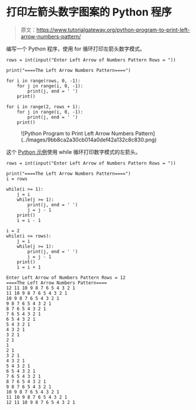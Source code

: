 # 打印左箭头数字图案的 Python 程序

> 原文：<https://www.tutorialgateway.org/python-program-to-print-left-arrow-numbers-pattern/>

编写一个 Python 程序，使用 for 循环打印左箭头数字模式。

```
rows = int(input("Enter Left Arrow of Numbers Pattern Rows = "))

print("====The Left Arrow Numbers Pattern====")

for i in range(rows, 0, -1):
    for j in range(i, 0, -1):
        print(j, end = ' ')
    print()

for i in range(2, rows + 1):
    for j in range(i, 0, -1):
        print(j, end = ' ')
    print()
```

<figure class="wp-block-image size-large">![Python Program to Print Left Arrow Numbers Pattern](../Images/9bb8ca2a30cb014a0def42a132c8c830.png)</figure>

这个 [Python 示例](https://www.tutorialgateway.org/python-programming-examples/)使用 while 循环打印数字模式的左箭头。

```
rows = int(input("Enter Left Arrow of Numbers Pattern Rows = "))

print("====The Left Arrow Numbers Pattern====")
i = rows

while(i >= 1):
    j = i
    while(j >= 1):
        print(j, end = ' ')
        j = j - 1
    print()
    i = i - 1

i = 2   
while(i <= rows):
    j = i
    while(j >= 1):
        print(j, end = ' ')
        j = j - 1
    print()
    i = i + 1
```

```
Enter Left Arrow of Numbers Pattern Rows = 12
====The Left Arrow Numbers Pattern====
12 11 10 9 8 7 6 5 4 3 2 1 
11 10 9 8 7 6 5 4 3 2 1 
10 9 8 7 6 5 4 3 2 1 
9 8 7 6 5 4 3 2 1 
8 7 6 5 4 3 2 1 
7 6 5 4 3 2 1 
6 5 4 3 2 1 
5 4 3 2 1 
4 3 2 1 
3 2 1 
2 1 
1 
2 1 
3 2 1 
4 3 2 1 
5 4 3 2 1 
6 5 4 3 2 1 
7 6 5 4 3 2 1 
8 7 6 5 4 3 2 1 
9 8 7 6 5 4 3 2 1 
10 9 8 7 6 5 4 3 2 1 
11 10 9 8 7 6 5 4 3 2 1 
12 11 10 9 8 7 6 5 4 3 2 1 
```